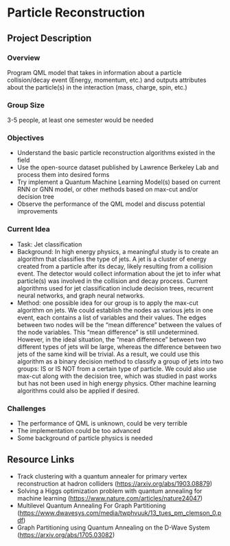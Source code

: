 # Particle Reconstruction
## Project Description
### Overview
Program QML model that takes in information about a particle collision/decay event (Energy, momentum, etc.) and outputs attributes about the particle(s) in the interaction (mass, charge, spin, etc.) 
### Group Size
3-5 people, at least one semester would be needed
### Objectives
* Understand the basic particle reconstruction algorithms existed in the field
* Use the open-source dataset published by Lawrence Berkeley Lab and process them into desired forms
* Try implement a Quantum Machine Learning Model(s) based on current RNN or GNN model, or other methods based on max-cut and/or decision tree
* Observe the performance of the QML model and discuss potential improvements
### Current Idea
* Task: Jet classification
* Background: In high energy physics, a meaningful study is to create an algorithm that classifies the type of jets. A jet is a cluster of energy created from a particle after its decay, likely resulting from a collision event. The detector would collect information about the jet to infer what particle(s) was involved in the collision and decay process. Current algorithms used for jet classification include decision trees, recurrent neural networks, and graph neural networks.
* Method: one possible idea for our group is to apply the max-cut algorithm on jets. We could establish the nodes as various jets in one event, each contains a list of variables and their values. The edges between two nodes will be the “mean difference” between the values of the node variables. This “mean difference” is still undetermined. However, in the ideal situation, the “mean difference” between two different types of jets will be large, whereas the difference between two jets of the same kind will be trivial. As a result, we could use this algorithm as a binary decision method to classify a group of jets into two groups: IS or IS NOT from a certain type of particle. We could also use max-cut along with the decision tree, which was studied in past works but has not been used in high energy physics. Other machine learning algorithms could also be applied if desired.
### Challenges
* The performance of QML is unknown, could be very terrible
* The implementation could be too advanced
* Some background of particle physics is needed

## Resource Links
* Track clustering with a quantum annealer for primary vertex reconstruction at hadron colliders (https://arxiv.org/abs/1903.08879)
* Solving a Higgs optimization problem with quantum annealing for machine learning (https://www.nature.com/articles/nature24047)
* Multilevel Quantum Annealing For Graph Partitioning (https://www.dwavesys.com/media/twphvuuk/13_tues_pm_clemson_0.pdf)
* Graph Partitioning using Quantum Annealing on the D-Wave System (https://arxiv.org/abs/1705.03082)